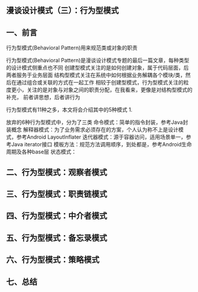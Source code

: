 ## 漫谈设计模式（三）：行为型模式

## 一、前言

行为型模式(Behavioral Pattern)用来规范类或对象的职责

行为型模式(Behavioral Pattern)是漫谈设计模式专题的最后一篇文章，每种类型的设计模式侧重点也不同
创建型模式关注的是如何创建对象，属于代码层面，后两者服务于业务层面
结构型模式关注在系统中如何根据业务解耦各个模块/类，然后在通过组合或关联的方式在一起工作
相较于创建型模式，行为型模式关注的粒度更小，关注的是对象与对象之间的职责分配，在我看来，更像是对结构型模式的补充，
前者讲思想，后者讲行为

行为型模式有11种之多，本文将会介绍其中的5种模式
1.

放弃的6种行为型模式中，分为了三类
命令模式：简单的指令封装，参考Java封装概念
解释器模式：为了业务需求必须存在的方案，个人认为称不上是设计模式，参考Android LayoutInflater
迭代器模式：源于容器访问，适用场景单一，参考Java iterator接口
模板方法：规范方法调用顺序，到处都是，参考Android生命周期及各种base层
状态模式：









































## 二、行为型模式：观察者模式







































## 三、行为型模式：职责链模式

## 四、行为型模式：中介者模式

## 五、行为型模式：备忘录模式

## 六、行为型模式：策略模式

## 七、总结